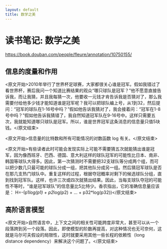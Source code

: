```yaml
---
layout: default
title: 数学之美
---
```


# 读书笔记: 数学之美

<https://book.douban.com/people/fleure/annotation/10750155/>
## 信息的度量和作用

<原文开始>2010年举行了世界杯足球赛，大家都很关心谁是冠军。假如我错过了看世界杯，赛后我问一个知道比赛结果的观众“哪只球队是冠军？”他不愿意直接告诉我，而让我猜，并且我每猜一次，他要收一元钱才肯告诉我是否猜对了，那么我需要付给他多少钱才能知道谁是冠军呢？我可以把球队编上号，从1到32，然后提问：“冠军的球队在1-16号中吗？”假如他告诉我猜对了，我会接着问：“冠军在1-8号中吗？”假如他告诉我猜错了，我自然知道冠军队在9-16号中。这样只需要五次，我就能知道哪只球队是冠军。所以，谁是世界冠军这条消息的信息量只值5块钱。</原文结束>

<原文开始>信息量的比特数和所有可能情况的对数函数 log 有关。</原文结束>

<原文开始>有些读者此时可能会发现实际上可能不需要猜五次就能猜出谁是冠军，因为像西班牙、巴西、德国、意大利这样的球队冠军的可能性比日本、南非、韩国等球队大得多。因此，第一次猜测时不需要把32支球队等分成两个组，而可以把少数几只最可能的球队分成一组，把其他队分成另一组。然后猜冠军球队是否在那几支热门球队中。重复这样的过程，根据夺冠概率对剩下的候选球队分组，直到找到冠军队。这样，也许三次或四次就猜出结果。因此，当每支球队夺冠的可能性不等时，“谁是冠军球队”的信息量比5比特少。香农指出，它的准确信息量应该是： H=-(p1*log(p1) + p2*log(p2) + ... + p32*log(p32))</原文结束>
## 高阶语言模型

<原文开始>自然语言中，上下文之间的相关性可能跨度非常大，甚至可以从一个段落跨到另一个段落。因此，即使模型的阶数再提高，对这种情况也无可奈何，这就是马尔可夫假设的局限性，这时就要采用其他一些长程的依赖性（long distance dependency）来解决这个问题了。</原文结束>